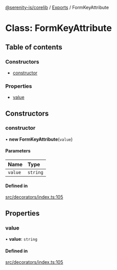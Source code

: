 [@serenity-is/corelib](../README.md) / [Exports](../modules.md) / FormKeyAttribute

# Class: FormKeyAttribute

## Table of contents

### Constructors

- [constructor](FormKeyAttribute.md#constructor)

### Properties

- [value](FormKeyAttribute.md#value)

## Constructors

### constructor

• **new FormKeyAttribute**(`value`)

#### Parameters

| Name | Type |
| :------ | :------ |
| `value` | `string` |

#### Defined in

[src/decorators/index.ts:105](https://github.com/serenity-is/serenity/blob/master/packages/corelib/src/decorators/index.ts#L105)

## Properties

### value

• **value**: `string`

#### Defined in

[src/decorators/index.ts:105](https://github.com/serenity-is/serenity/blob/master/packages/corelib/src/decorators/index.ts#L105)
